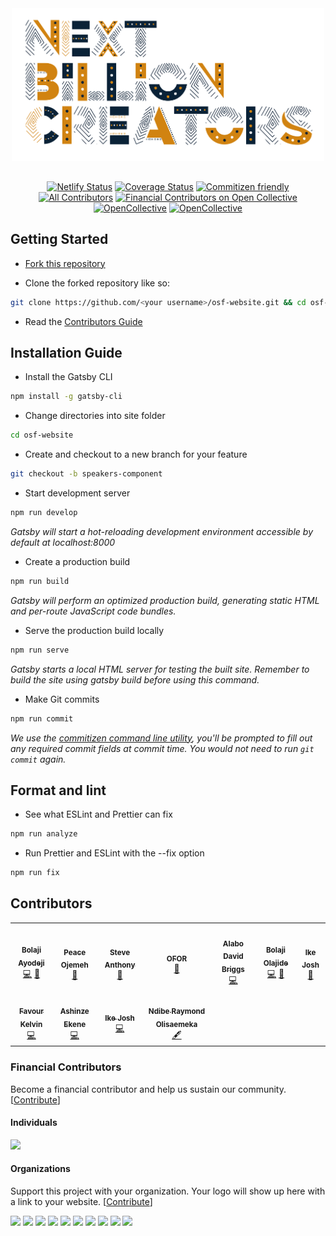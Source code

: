 <div align="center"  style="margin-bottom:30px">
  <img src="src/images/NXTBC.png" alt="Logo" width='500px' height='auto'/>
</div>

<div align="center">

[![Netlify Status](https://api.netlify.com/api/v1/badges/41ea43c2-911b-4892-a6ad-002a35ee76c2/deploy-status)](https://app.netlify.com/sites/osca-festival/deploys) [![Coverage Status](https://coveralls.io/repos/github/joshikeno/osf-website/badge.svg?branch=master)](https://coveralls.io/github/joshikeno/osf-website?branch=master) [![Commitizen friendly](https://img.shields.io/badge/commitizen-friendly-brightgreen.svg)](http://commitizen.github.io/cz-cli/) [![All Contributors](https://img.shields.io/badge/all_contributors-10-orange.svg?style=flat-square)](#contributors) [![Financial Contributors on Open Collective](https://opencollective.com/osca/all/badge.svg?label=financial+contributors)](https://opencollective.com/osca) [![OpenCollective](https://opencollective.com/osca/backers/badge.svg)](#backers) [![OpenCollective](https://opencollective.com/osca/sponsors/badge.svg)](#sponsors)

</div>

## Getting Started

- [Fork this repository](https://help.github.com/articles/fork-a-repo/)

- Clone the forked repository like so:

```sh
git clone https://github.com/<your username>/osf-website.git && cd osf-website
```

- Read the [Contributors Guide](https://github.com/oscommunityafrica/osf-website/blob/master/CONTRIBUTING.md)

## Installation Guide

- Install the Gatsby CLI

```sh
npm install -g gatsby-cli
```

- Change directories into site folder

```sh
cd osf-website
```

- Create and checkout to a new branch for your feature

```sh
git checkout -b speakers-component
```

- Start development server

```sh
npm run develop
```

_Gatsby will start a hot-reloading development environment accessible by default at localhost:8000_

- Create a production build

```sh
npm run build
```

_Gatsby will perform an optimized production build, generating static HTML and per-route JavaScript code bundles._

- Serve the production build locally

```sh
npm run serve
```

_Gatsby starts a local HTML server for testing the built site. Remember to build the site using gatsby build before using this command._

- Make Git commits

```sh
npm run commit
```

_We use the [commitizen command line utility](https://github.com/commitizen/cz-cli), you'll be prompted to fill out any required commit fields at commit time. You would not need to run `git commit` again._

## Format and lint

- See what ESLint and Prettier can fix

```sh
npm run analyze
```

- Run Prettier and ESLint with the --fix option

```sh
npm run fix
```

## Contributors

<!-- ALL-CONTRIBUTORS-LIST:START - Do not remove or modify this section -->
<!-- prettier-ignore-start -->
<!-- markdownlint-disable -->
<table>
  <tr>
    <td align="center"><a href="https://bolajiayodeji.com"><img src="https://avatars2.githubusercontent.com/u/30334776?v=4" width="100px;" alt=""/><br /><sub><b>Bolaji Ayodeji</b></sub></a><br /><a href="https://github.com/oscommunityafrica/osf-website/commits?author=BolajiAyodeji" title="Code">💻</a> <a href="https://github.com/oscommunityafrica/osf-website/commits?author=BolajiAyodeji" title="Documentation">📖</a></td>
    <td align="center"><a href="https://github.com/perriefidelis"><img src="https://avatars1.githubusercontent.com/u/30669761?v=4" width="100px;" alt=""/><br /><sub><b>Peace Ojemeh</b></sub></a><br /><a href="#design-perriefidelis" title="Design">🎨</a></td>
    <td align="center"><a href="http:// http://steve-anthony.com/"><img src="https://avatars1.githubusercontent.com/u/45064217?v=4" width="100px;" alt=""/><br /><sub><b>Steve Anthony</b></sub></a><br /><a href="#design-mrstevea" title="Design">🎨</a></td>
    <td align="center"><a href="https://github.com/legendaryofor"><img src="https://avatars2.githubusercontent.com/u/56217883?v=4" width="100px;" alt=""/><br /><sub><b>OFOR</b></sub></a><br /><a href="#design-legendaryofor" title="Design">🎨</a></td>
    <td align="center"><a href="https://github.com/alabobriggs"><img src="https://avatars3.githubusercontent.com/u/38571291?v=4" width="100px;" alt=""/><br /><sub><b>Alabo David Briggs</b></sub></a><br /><a href="https://github.com/oscommunityafrica/osf-website/commits?author=alabobriggs" title="Code">💻</a></td>
    <td align="center"><a href="https://www.patreon.com/cooproton"><img src="https://avatars0.githubusercontent.com/u/25608335?v=4" width="100px;" alt=""/><br /><sub><b>Bolaji Olajide</b></sub></a><br /><a href="https://github.com/oscommunityafrica/osf-website/commits?author=BolajiOlajide" title="Code">💻</a> <a href="https://github.com/oscommunityafrica/osf-website/commits?author=BolajiOlajide" title="Documentation">📖</a></td>
    <td align="center"><a href="https://johs.dev"><img src="https://avatars0.githubusercontent.com/u/29008971?v=4" width="100px;" alt=""/><br /><sub><b>Ike Josh</b></sub></a><br /><a href="https://github.com/oscommunityafrica/osf-website/commits?author=NotJohs" title="Documentation">📖</a></td>
  </tr>
  <tr>
    <td align="center"><a href="https://github.com/fakela"><img src="https://avatars2.githubusercontent.com/u/39309699?v=4" width="100px;" alt=""/><br /><sub><b>Favour Kelvin</b></sub></a><br /><a href="https://github.com/oscommunityafrica/osf-website/commits?author=fakela" title="Code">💻</a></td>
    <td align="center"><a href="https://twitter.com/ashinzekene"><img src="https://avatars2.githubusercontent.com/u/20991583?v=4" width="100px;" alt=""/><br /><sub><b>Ashinze Ekene</b></sub></a><br /><a href="https://github.com/oscommunityafrica/osf-website/commits?author=ashinzekene" title="Code">💻</a></td>
    <td align="center"><a href="https://github.com/joshikeno"><img src="https://avatars0.githubusercontent.com/u/29008971?v=4" width="100px;" alt=""/><br /><sub><b>Ike Josh</b></sub></a><br /><a href="https://github.com/oscommunityafrica/osf-website/commits?author=joshikeno" title="Code">💻</a></td>
    <td align="center"><a href="https://github.com/NdibeRaymond"><img src="https://avatars2.githubusercontent.com/u/40905613?v=4" width="100px;" alt=""/><br /><sub><b>Ndibe Raymond Olisaemeka</b></sub></a><br /><a href="#content-NdibeRaymond" title="Content">🖋</a></td>
  </tr>
</table>

<!-- markdownlint-enable -->
<!-- prettier-ignore-end -->

<!-- ALL-CONTRIBUTORS-LIST:END -->

### Financial Contributors

Become a financial contributor and help us sustain our community. [[Contribute](https://opencollective.com/osca/contribute)]

#### Individuals

<a href="https://opencollective.com/osca"><img src="https://opencollective.com/osca/individuals.svg?width=890"></a>

#### Organizations

Support this project with your organization. Your logo will show up here with a link to your website. [[Contribute](https://opencollective.com/osca/contribute)]

<a href="https://opencollective.com/osca/organization/0/website"><img src="https://opencollective.com/osca/organization/0/avatar.svg"></a>
<a href="https://opencollective.com/osca/organization/1/website"><img src="https://opencollective.com/osca/organization/1/avatar.svg"></a>
<a href="https://opencollective.com/osca/organization/2/website"><img src="https://opencollective.com/osca/organization/2/avatar.svg"></a>
<a href="https://opencollective.com/osca/organization/3/website"><img src="https://opencollective.com/osca/organization/3/avatar.svg"></a>
<a href="https://opencollective.com/osca/organization/4/website"><img src="https://opencollective.com/osca/organization/4/avatar.svg"></a>
<a href="https://opencollective.com/osca/organization/5/website"><img src="https://opencollective.com/osca/organization/5/avatar.svg"></a>
<a href="https://opencollective.com/osca/organization/6/website"><img src="https://opencollective.com/osca/organization/6/avatar.svg"></a>
<a href="https://opencollective.com/osca/organization/7/website"><img src="https://opencollective.com/osca/organization/7/avatar.svg"></a>
<a href="https://opencollective.com/osca/organization/8/website"><img src="https://opencollective.com/osca/organization/8/avatar.svg"></a>
<a href="https://opencollective.com/osca/organization/9/website"><img src="https://opencollective.com/osca/organization/9/avatar.svg"></a>
